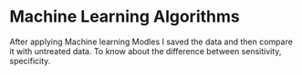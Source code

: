 # Machine Learning Algorithms
After applying Machine learning Modles I saved the data and then compare it with untreated data.
To know about the difference between sensitivity, specificity.
